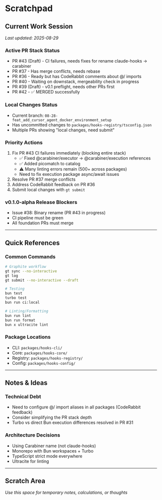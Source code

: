 # Scratchpad

## Current Work Session

_Last updated: 2025-08-29_

### Active PR Stack Status

- PR #43 (Draft) - CI failures, needs fixes for rename claude-hooks → carabiner
- PR #37 - Has merge conflicts, needs rebase
- PR #36 - Ready but has CodeRabbit comments about @/ imports
- PR #40 - Waiting on downstack, mergeability check in progress
- PR #39 (Draft) - v0.1 preflight, needs other PRs first
- PR #42 - ✅ MERGED successfully

### Local Changes Status

- Current branch: `08-28-feat_add_cursor_agent_docker_environment_setup`
- Has uncommitted changes to `packages/hooks-registry/tsconfig.json`
- Multiple PRs showing "local changes, need submit"

### Priority Actions

1. Fix PR #43 CI failures immediately (blocking entire stack)
   - ✅ Fixed @carabiner/executor → @carabiner/execution references
   - ✅ Added picomatch to catalog
   - ⚠️ Many linting errors remain (500+ across packages)
   - Need to fix execution package async/await issues
2. Resolve PR #37 merge conflicts
3. Address CodeRabbit feedback on PR #36
4. Submit local changes with `gt submit`

### v0.1.0-alpha Release Blockers

- Issue #38: Binary rename (PR #43 in progress)
- CI pipeline must be green
- All foundation PRs must merge

---

## Quick References

### Common Commands

```bash
# Graphite workflow
gt sync --no-interactive
gt log
gt submit --no-interactive --draft

# Testing
bun test
turbo test
bun run ci:local

# Linting/Formatting
bun run lint
bun run format
bun x ultracite lint
```

### Package Locations

- CLI: `packages/hooks-cli/`
- Core: `packages/hooks-core/`
- Registry: `packages/hooks-registry/`
- Config: `packages/hooks-config/`

---

## Notes & Ideas

### Technical Debt

- Need to configure @/ import aliases in all packages (CodeRabbit feedback)
- Consider simplifying the PR stack depth
- Turbo vs direct Bun execution differences resolved in PR #31

### Architecture Decisions

- Using Carabiner name (not claude-hooks)
- Monorepo with Bun workspaces + Turbo
- TypeScript strict mode everywhere
- Ultracite for linting

---

## Scratch Area

_Use this space for temporary notes, calculations, or thoughts_
